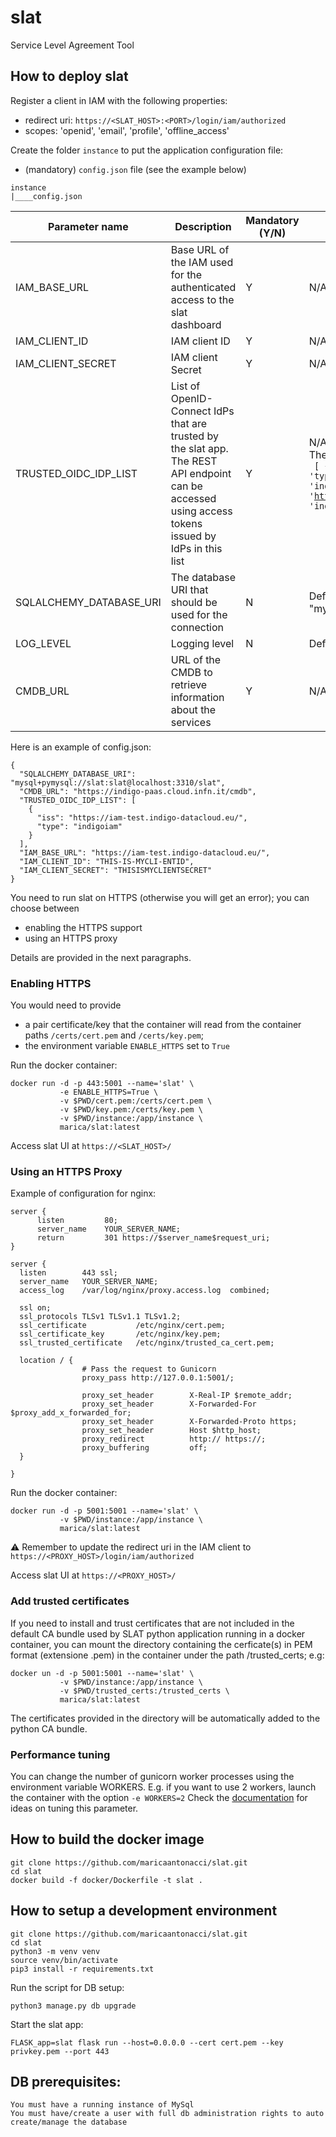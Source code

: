# slat
Service Level Agreement Tool

## How to deploy slat
Register a client in IAM with the following properties:

- redirect uri: `https://<SLAT_HOST>:<PORT>/login/iam/authorized`
- scopes: 'openid', 'email', 'profile', 'offline_access'

Create the folder `instance` to put the application configuration file:
 - (mandatory) `config.json` file (see the example below)
 
````
instance
|____config.json
````

| Parameter name  | Description | Mandatory (Y/N) | Default Value 
| -------------- | ------------- |------------- |------------- |
| IAM_BASE_URL | Base URL of the IAM used for the authenticated access to the slat dashboard  | Y | N/A
| IAM_CLIENT_ID | IAM client ID | Y | N/A
| IAM_CLIENT_SECRET | IAM client Secret | Y | N/A
| TRUSTED_OIDC_IDP_LIST | List of OpenID-Connect IdPs that are trusted by the slat app.<br>The REST API endpoint can be accessed using access tokens issued by IdPs in this list  | Y | N/A.<br>The format of this field is:<br> <code> [ { 'iss': 'https://iam.example.org/', 'type': 'indigoiam' }, { 'iss': 'https://iam2.example.org/', 'type': 'indigoiam' }  ] </code>
| SQLALCHEMY_DATABASE_URI | The database URI that should be used for the connection | N | Default: "mysql+pymysql://slat:slat@localhost:3306/slat"
| LOG_LEVEL | Logging level | N | Default: INFO
| CMDB_URL | URL of the CMDB to retrieve information about the services | Y | N/A

Here is an example of config.json:
````
{
  "SQLALCHEMY_DATABASE_URI": "mysql+pymysql://slat:slat@localhost:3310/slat",
  "CMDB_URL": "https://indigo-paas.cloud.infn.it/cmdb",
  "TRUSTED_OIDC_IDP_LIST": [
    {
      "iss": "https://iam-test.indigo-datacloud.eu/",
      "type": "indigoiam"
    }
  ],
  "IAM_BASE_URL": "https://iam-test.indigo-datacloud.eu/",
  "IAM_CLIENT_ID": "THIS-IS-MYCLI-ENTID",
  "IAM_CLIENT_SECRET": "THISISMYCLIENTSECRET"
}
````

You need to run slat on HTTPS (otherwise you will get an error); you can choose between
- enabling the HTTPS support
- using an HTTPS proxy

Details are provided in the next paragraphs.

### Enabling HTTPS

You would need to provide
- a pair certificate/key that the container will read from the container paths `/certs/cert.pem` and `/certs/key.pem`;
- the environment variable `ENABLE_HTTPS` set to `True`
 

Run the docker container:
```
docker run -d -p 443:5001 --name='slat' \
           -e ENABLE_HTTPS=True \
           -v $PWD/cert.pem:/certs/cert.pem \
           -v $PWD/key.pem:/certs/key.pem \
           -v $PWD/instance:/app/instance \
           marica/slat:latest
```
Access slat UI at `https://<SLAT_HOST>/`

### Using an HTTPS Proxy 

Example of configuration for nginx:
```
server {
      listen         80;
      server_name    YOUR_SERVER_NAME;
      return         301 https://$server_name$request_uri;
}

server {
  listen        443 ssl;
  server_name   YOUR_SERVER_NAME;
  access_log    /var/log/nginx/proxy.access.log  combined;

  ssl on;
  ssl_protocols TLSv1 TLSv1.1 TLSv1.2;
  ssl_certificate           /etc/nginx/cert.pem;
  ssl_certificate_key       /etc/nginx/key.pem;
  ssl_trusted_certificate   /etc/nginx/trusted_ca_cert.pem;

  location / {
                # Pass the request to Gunicorn
                proxy_pass http://127.0.0.1:5001/;

                proxy_set_header        X-Real-IP $remote_addr;
                proxy_set_header        X-Forwarded-For $proxy_add_x_forwarded_for;
                proxy_set_header        X-Forwarded-Proto https;
                proxy_set_header        Host $http_host;
                proxy_redirect          http:// https://;
                proxy_buffering         off;
  }

}
```

Run the docker container:

```
docker run -d -p 5001:5001 --name='slat' \
           -v $PWD/instance:/app/instance \
           marica/slat:latest
```
:warning: Remember to update the redirect uri in the IAM client to `https://<PROXY_HOST>/login/iam/authorized`

Access slat UI at `https://<PROXY_HOST>/`

### Add trusted certificates

If you need to install and trust certificates that are not included in the default CA bundle used by SLAT python application running in a docker container, you can mount the directory containing the cerficate(s) in PEM format (extensione .pem) in the container under the path /trusted_certs; e.g:

```
docker un -d -p 5001:5001 --name='slat' \
           -v $PWD/instance:/app/instance \
           -v $PWD/trusted_certs:/trusted_certs \
           marica/slat:latest
```
The certificates provided in the directory will be automatically added to the python CA bundle.

### Performance tuning

You can change the number of gunicorn worker processes using the environment variable WORKERS.
E.g. if you want to use 2 workers, launch the container with the option `-e WORKERS=2`
Check the [documentation](http://docs.gunicorn.org/en/stable/design.html#how-many-workers) for ideas on tuning this parameter.

## How to build the docker image

```
git clone https://github.com/maricaantonacci/slat.git
cd slat
docker build -f docker/Dockerfile -t slat .
```

## How to setup a development environment

```
git clone https://github.com/maricaantonacci/slat.git
cd slat
python3 -m venv venv
source venv/bin/activate
pip3 install -r requirements.txt
```

Run the script for DB setup:
```
python3 manage.py db upgrade
```

Start the slat app:
```
FLASK_app=slat flask run --host=0.0.0.0 --cert cert.pem --key privkey.pem --port 443
```

## DB prerequisites:

```
You must have a running instance of MySql
You must have/create a user with full db administration rights to auto create/manage the database
```

